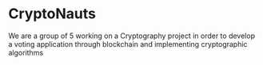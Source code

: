 # CryptoNauts

We are a group of 5 working on a Cryptography project in order to develop a voting application through blockchain and implementing cryptographic algorithms
